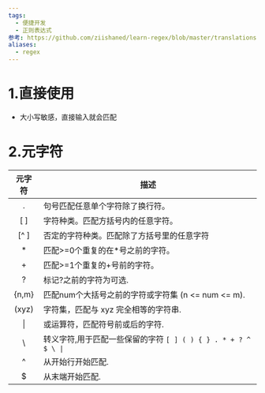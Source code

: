```yaml
---
tags:
  - 便捷开发
  - 正则表达式
参考: https://github.com/ziishaned/learn-regex/blob/master/translations/README-cn.md
aliases:
  - regex
---
```

# 1.直接使用  

- 大小写敏感，直接输入就会匹配  
# 2.元字符  

|  元字符  | 描述                                              |
| :---: | ----------------------------------------------- |
|   .   | 句号匹配任意单个字符除了换行符。                                |
|  [ ]  | 字符种类。匹配方括号内的任意字符。                               |
| [^ ]  | 否定的字符种类。匹配除了方括号里的任意字符                           |
|   *   | 匹配>=0个重复的在*号之前的字符。                              |
|   +   | 匹配>=1个重复的+号前的字符。                                |
|   ?   | 标记?之前的字符为可选.                                    |
| {n,m} | 匹配num个大括号之前的字符或字符集 (n <= num <= m).             |
| (xyz) | 字符集，匹配与 xyz 完全相等的字符串.                           |
|  \|   | 或运算符，匹配符号前或后的字符.                                |
|   \   | 转义字符,用于匹配一些保留的字符 `[ ] ( ) { } . * + ? ^ $ \ \|` |
|   ^   | 从开始行开始匹配.                                       |
|   $   | 从末端开始匹配.                                        |
